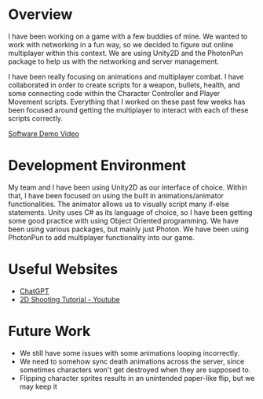 # Overview

I have been working on a game with a few buddies of mine.  We wanted to work with networking in a fun way, so we decided to figure out online multiplayer within this context.  We are using Unity2D and the PhotonPun package to help us with the networking and server management.

I have been really focusing on animations and multiplayer combat.  I have collaborated in order to create scripts for a weapon, bullets, health, and some connecting code within the Character Controller and Player Movement scripts.  Everything that I worked on these past few weeks has been focused around getting the multiplayer to interact with each of these scripts correctly.


[Software Demo Video](https://youtu.be/O28Q-4tQsBQ)

# Development Environment

My team and I have been using Unity2D as our interface of choice. Within that, I have been focused on using the built in animations/animator functionalities. The animator allows us to visually script many if-else statements. Unity uses C# as its language of choice, so I have been getting some good practice with using Object Oriented programming. We have been using various packages, but mainly just Photon. We have been using PhotonPun to add multiplayer functionality into our game. 

# Useful Websites

- [ChatGPT](https://chat.openai.com/)
- [2D Shooting Tutorial - Youtube](https://www.youtube.com/watch?v=wkKsl1Mfp5M&t=654s)

# Future Work

- We still have some issues with some animations looping incorrectly.
- We need to somehow sync death animations across the server, since sometimes characters won't get destroyed when they are supposed to.
- Flipping character sprites results in an unintended paper-like flip, but we may keep it